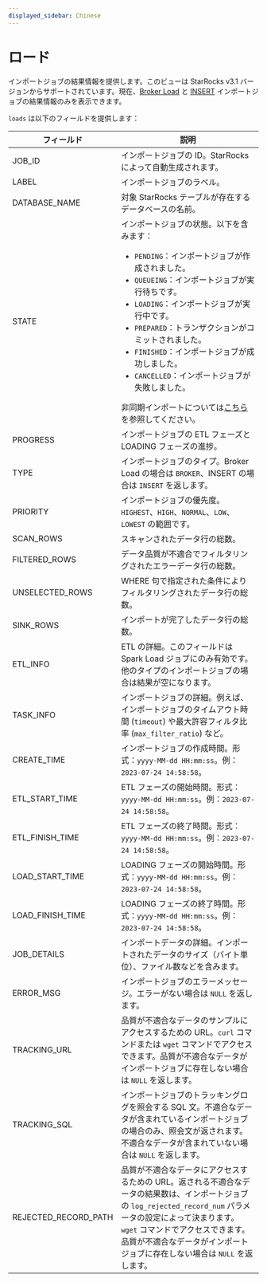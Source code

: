 ```yaml
---
displayed_sidebar: Chinese
---
```


# ロード

インポートジョブの結果情報を提供します。このビューは StarRocks v3.1 バージョンからサポートされています。現在、[Broker Load](../../sql-reference/sql-statements/data-manipulation/BROKER_LOAD.md) と [INSERT](../../sql-reference/sql-statements/data-manipulation/INSERT.md) インポートジョブの結果情報のみを表示できます。

`loads` は以下のフィールドを提供します：

| **フィールド**       | **説明**                                                     |
| -------------------- | ------------------------------------------------------------ |
| JOB_ID               | インポートジョブの ID。StarRocks によって自動生成されます。 |
| LABEL                | インポートジョブのラベル。                                   |
| DATABASE_NAME        | 対象 StarRocks テーブルが存在するデータベースの名前。        |
| STATE                | インポートジョブの状態。以下を含みます：<ul><li>`PENDING`：インポートジョブが作成されました。</li><li>`QUEUEING`：インポートジョブが実行待ちです。</li><li>`LOADING`：インポートジョブが実行中です。</li><li>`PREPARED`：トランザクションがコミットされました。</li><li>`FINISHED`：インポートジョブが成功しました。</li><li>`CANCELLED`：インポートジョブが失敗しました。</li></ul>非同期インポートについては[こちら](../../loading/Loading_intro.md#非同期インポート)を参照してください。 |
| PROGRESS             | インポートジョブの ETL フェーズと LOADING フェーズの進捗。   |
| TYPE                 | インポートジョブのタイプ。Broker Load の場合は `BROKER`、INSERT の場合は `INSERT` を返します。 |
| PRIORITY             | インポートジョブの優先度。`HIGHEST`、`HIGH`、`NORMAL`、`LOW`、`LOWEST` の範囲です。 |
| SCAN_ROWS            | スキャンされたデータ行の総数。                               |
| FILTERED_ROWS        | データ品質が不適合でフィルタリングされたエラーデータ行の総数。 |
| UNSELECTED_ROWS      | WHERE 句で指定された条件によりフィルタリングされたデータ行の総数。 |
| SINK_ROWS            | インポートが完了したデータ行の総数。                         |
| ETL_INFO             | ETL の詳細。このフィールドは Spark Load ジョブにのみ有効です。他のタイプのインポートジョブの場合は結果が空になります。 |
| TASK_INFO            | インポートジョブの詳細。例えば、インポートジョブのタイムアウト時間 (`timeout`) や最大許容フィルタ比率 (`max_filter_ratio`) など。 |
| CREATE_TIME          | インポートジョブの作成時間。形式：`yyyy-MM-dd HH:mm:ss`。例：`2023-07-24 14:58:58`。 |
| ETL_START_TIME       | ETL フェーズの開始時間。形式：`yyyy-MM-dd HH:mm:ss`。例：`2023-07-24 14:58:58`。 |
| ETL_FINISH_TIME      | ETL フェーズの終了時間。形式：`yyyy-MM-dd HH:mm:ss`。例：`2023-07-24 14:58:58`。 |
| LOAD_START_TIME      | LOADING フェーズの開始時間。形式：`yyyy-MM-dd HH:mm:ss`。例：`2023-07-24 14:58:58`。 |
| LOAD_FINISH_TIME     | LOADING フェーズの終了時間。形式：`yyyy-MM-dd HH:mm:ss`。例：`2023-07-24 14:58:58`。 |
| JOB_DETAILS          | インポートデータの詳細。インポートされたデータのサイズ（バイト単位）、ファイル数などを含みます。 |
| ERROR_MSG            | インポートジョブのエラーメッセージ。エラーがない場合は `NULL` を返します。 |
| TRACKING_URL         | 品質が不適合なデータのサンプルにアクセスするための URL。`curl` コマンドまたは `wget` コマンドでアクセスできます。品質が不適合なデータがインポートジョブに存在しない場合は `NULL` を返します。 |
| TRACKING_SQL         | インポートジョブのトラッキングログを照会する SQL 文。不適合なデータが含まれているインポートジョブの場合のみ、照会文が返されます。不適合なデータが含まれていない場合は `NULL` を返します。 |
| REJECTED_RECORD_PATH | 品質が不適合なデータにアクセスするための URL。返される不適合なデータの結果数は、インポートジョブの `log_rejected_record_num` パラメータの設定によって決まります。`wget` コマンドでアクセスできます。品質が不適合なデータがインポートジョブに存在しない場合は `NULL` を返します。 |
